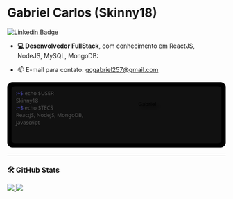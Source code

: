 # Gabriel Carlos (Skinny18)

[![Linkedin Badge](https://img.shields.io/badge/-Gabriel%20Carlos-0066A1?style=flat-square&logo=Linkedin&logoColor=white&link=https://www.linkedin.com/in/mateusandriola/)](https://www.linkedin.com/in/gabriel-carlos-carvalho-pinto-5765b5226/)

- **💻 Desenvolvedor FullStack**, com conhecimento em ReactJS,  
  NodeJS, MySQL, MongoDB:

- 📫 E-mail para contato: gcgabriel257@gmail.com


<div align="center">
  <img src="/monitor.svg" />
</div>

---

### 🛠️ GitHub Stats

<div>
  <a href="https://github.com/Matan18">
  <img height="180em" src="https://github-readme-stats-eight-theta.vercel.app/api?username=Skinny18&show_icons=true&theme=tokyonight&include_all_commits=true&count_private=true"/>
  <img height="180em" src="https://github-readme-stats-eight-theta.vercel.app/api/top-langs/?username=Skinny18&layout=compact&langs_count=8&theme=tokyonight"/>
<div>

